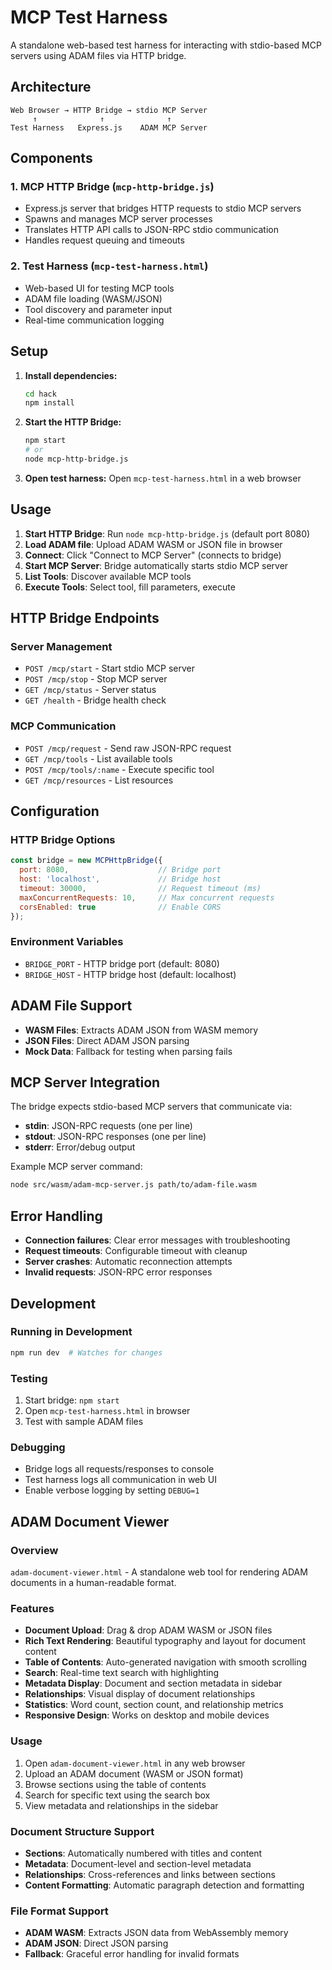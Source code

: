# MCP Test Harness

A standalone web-based test harness for interacting with stdio-based MCP servers using ADAM files via HTTP bridge.

## Architecture

```
Web Browser → HTTP Bridge → stdio MCP Server
     ↑              ↑              ↑
Test Harness   Express.js    ADAM MCP Server
```

## Components

### 1. MCP HTTP Bridge (`mcp-http-bridge.js`)
- Express.js server that bridges HTTP requests to stdio MCP servers
- Spawns and manages MCP server processes
- Translates HTTP API calls to JSON-RPC stdio communication
- Handles request queuing and timeouts

### 2. Test Harness (`mcp-test-harness.html`)
- Web-based UI for testing MCP tools
- ADAM file loading (WASM/JSON)
- Tool discovery and parameter input
- Real-time communication logging

## Setup

1. **Install dependencies:**
   ```bash
   cd hack
   npm install
   ```

2. **Start the HTTP Bridge:**
   ```bash
   npm start
   # or
   node mcp-http-bridge.js
   ```

3. **Open test harness:**
   Open `mcp-test-harness.html` in a web browser

## Usage

1. **Start HTTP Bridge**: Run `node mcp-http-bridge.js` (default port 8080)
2. **Load ADAM file**: Upload ADAM WASM or JSON file in browser
3. **Connect**: Click "Connect to MCP Server" (connects to bridge)
4. **Start MCP Server**: Bridge automatically starts stdio MCP server
5. **List Tools**: Discover available MCP tools
6. **Execute Tools**: Select tool, fill parameters, execute

## HTTP Bridge Endpoints

### Server Management
- `POST /mcp/start` - Start stdio MCP server
- `POST /mcp/stop` - Stop MCP server
- `GET /mcp/status` - Server status
- `GET /health` - Bridge health check

### MCP Communication
- `POST /mcp/request` - Send raw JSON-RPC request
- `GET /mcp/tools` - List available tools
- `POST /mcp/tools/:name` - Execute specific tool
- `GET /mcp/resources` - List resources

## Configuration

### HTTP Bridge Options
```javascript
const bridge = new MCPHttpBridge({
  port: 8080,                    // Bridge port
  host: 'localhost',             // Bridge host
  timeout: 30000,                // Request timeout (ms)
  maxConcurrentRequests: 10,     // Max concurrent requests
  corsEnabled: true              // Enable CORS
});
```

### Environment Variables
- `BRIDGE_PORT` - HTTP bridge port (default: 8080)
- `BRIDGE_HOST` - HTTP bridge host (default: localhost)

## ADAM File Support

- **WASM Files**: Extracts ADAM JSON from WASM memory
- **JSON Files**: Direct ADAM JSON parsing
- **Mock Data**: Fallback for testing when parsing fails

## MCP Server Integration

The bridge expects stdio-based MCP servers that communicate via:
- **stdin**: JSON-RPC requests (one per line)
- **stdout**: JSON-RPC responses (one per line)
- **stderr**: Error/debug output

Example MCP server command:
```bash
node src/wasm/adam-mcp-server.js path/to/adam-file.wasm
```

## Error Handling

- **Connection failures**: Clear error messages with troubleshooting
- **Request timeouts**: Configurable timeout with cleanup
- **Server crashes**: Automatic reconnection attempts
- **Invalid requests**: JSON-RPC error responses

## Development

### Running in Development
```bash
npm run dev  # Watches for changes
```

### Testing
1. Start bridge: `npm start`
2. Open `mcp-test-harness.html` in browser
3. Test with sample ADAM files

### Debugging
- Bridge logs all requests/responses to console
- Test harness logs all communication in web UI
- Enable verbose logging by setting `DEBUG=1`

## ADAM Document Viewer

### Overview
`adam-document-viewer.html` - A standalone web tool for rendering ADAM documents in a human-readable format.

### Features
- **Document Upload**: Drag & drop ADAM WASM or JSON files
- **Rich Text Rendering**: Beautiful typography and layout for document content
- **Table of Contents**: Auto-generated navigation with smooth scrolling
- **Search**: Real-time text search with highlighting
- **Metadata Display**: Document and section metadata in sidebar
- **Relationships**: Visual display of document relationships
- **Statistics**: Word count, section count, and relationship metrics
- **Responsive Design**: Works on desktop and mobile devices

### Usage
1. Open `adam-document-viewer.html` in any web browser
2. Upload an ADAM document (WASM or JSON format)
3. Browse sections using the table of contents
4. Search for specific text using the search box
5. View metadata and relationships in the sidebar

### Document Structure Support
- **Sections**: Automatically numbered with titles and content
- **Metadata**: Document-level and section-level metadata
- **Relationships**: Cross-references and links between sections
- **Content Formatting**: Automatic paragraph detection and formatting

### File Format Support
- **ADAM WASM**: Extracts JSON data from WebAssembly memory
- **ADAM JSON**: Direct JSON parsing
- **Fallback**: Graceful error handling for invalid formats